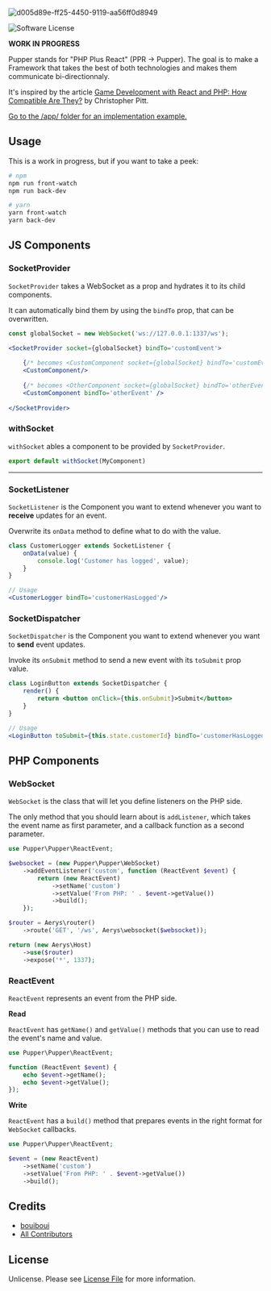 ![d005d89e-ff25-4450-9119-aa56ff0d8949](https://user-images.githubusercontent.com/3274103/31629229-4859fe88-b2b3-11e7-85fb-66c35710f607.png)

![Software License][ico-license]

**WORK IN PROGRESS**

Pupper stands for "PHP Plus React" (PPR -> Pupper). The goal is to make a Framework that takes the best of both technologies and makes them communicate bi-directionnaly.

It's inspired by the article [Game Development with React and PHP: How Compatible Are They?](https://www.sitepoint.com/game-development-with-reactjs-and-php-how-compatible-are-they/?mkt_tok=eyJpIjoiTUdZek9URTFNR1JrTVRCaCIsInQiOiJxbnB6Z0JVNDBtdFRvSWFMMStkcmhuWGIrMkdDWlhwS1VSMGFGN1hwb0pxTUxcL1VBc015UmxEQ3J3VDBSSkFRNjh2ejVTdEluXC9QcEppT0VXQ3kybkxaMTZJSnExT1BJRjB3TFwvaTEyOWNCQkd4ZlZtcVlEK0hKSlFxKzE1WEhPTCJ9) by Christopher Pitt.

[Go to the /app/ folder for an implementation example.](https://github.com/bouiboui/pupper/tree/master/app)

## Usage

This is a work in progress, but if you want to take a peek:
```bash
# npm
npm run front-watch
npm run back-dev

# yarn
yarn front-watch
yarn back-dev
```

## JS Components
### SocketProvider

`SocketProvider` takes a WebSocket as a prop and hydrates it to its child components.

It can automatically bind them by using the `bindTo` prop, that can be overwritten.

```jsx harmony
const globalSocket = new WebSocket('ws://127.0.0.1:1337/ws');

<SocketProvider socket={globalSocket} bindTo='customEvent'>
    
    {/* becomes <CustomComponent socket={globalSocket} bindTo='customEvent'/> */}
    <CustomComponent/>
       
    {/* becomes <OtherComponent socket={globalSocket} bindTo='otherEvent'/> */}
    <CustomComponent bindTo='otherEvent' />
    
</SocketProvider>
```

### withSocket

`withSocket` ables a component to be provided by `SocketProvider`.
```jsx harmony
export default withSocket(MyComponent)
```
---

### SocketListener

`SocketListener` is the Component you want to extend whenever you want to **receive** updates for an event. 

Overwrite its `onData` method to define what to do with the value.

```jsx harmony
class CustomerLogger extends SocketListener {
    onData(value) {
        console.log('Customer has logged', value);
    }
}

// Usage
<CustomerLogger bindTo='customerHasLogged'/>
```

### SocketDispatcher

`SocketDispatcher` is the Component you want to extend whenever you want to **send** event updates. 

Invoke its `onSubmit` method to send a new event with its `toSubmit` prop value.

```jsx harmony
class LoginButton extends SocketDispatcher {
    render() {
        return <button onClick={this.onSubmit}>Submit</button>
    }
}

// Usage
<LoginButton toSubmit={this.state.customerId} bindTo='customerHasLogged'/>
```
## PHP Components
### WebSocket

`WebSocket` is the class that will let you define listeners on the PHP side.

The only method that you should learn about is `addListener`, which takes the event name as first parameter, and a callback function as a second parameter.

```php
use Pupper\Pupper\ReactEvent;

$websocket = (new Pupper\Pupper\WebSocket)
    ->addEventListener('custom', function (ReactEvent $event) {
        return (new ReactEvent)
            ->setName('custom')
            ->setValue('From PHP: ' . $event->getValue())
            ->build();
    });

$router = Aerys\router()
    ->route('GET', '/ws', Aerys\websocket($websocket));

return (new Aerys\Host)
    ->use($router)
    ->expose('*', 1337);
```

### ReactEvent

`ReactEvent` represents an event from the PHP side.


**Read**

`ReactEvent` has `getName()` and `getValue()` methods that you can use to read the event's name and value.

```php
use Pupper\Pupper\ReactEvent;

function (ReactEvent $event) {
    echo $event->getName();
    echo $event->getValue();
});
```

**Write**

`ReactEvent` has a `build()` method that prepares events in the right format for `WebSocket` callbacks.

```php
use Pupper\Pupper\ReactEvent;

$event = (new ReactEvent)
    ->setName('custom')
    ->setValue('From PHP: ' . $event->getValue())
    ->build();
```

## Credits

- [bouiboui][link-author]
- [All Contributors][link-contributors]

## License

Unlicense. Please see [License File](LICENSE.md) for more information.

[ico-license]: https://img.shields.io/badge/license-Unlicense-brightgreen.svg?style=flat-square

[link-author]: https://github.com/bouiboui
[link-contributors]: ../../contributors
